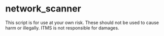 # network_scanner
This script is for use at your own risk. These should not be used to cause harm or illegally. ITMS is not responsible for damages.

